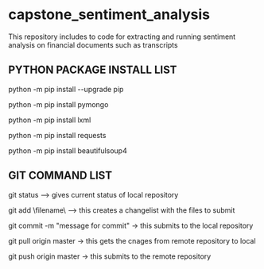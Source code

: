 # capstone_sentiment_analysis
This repository includes to code for extracting and running sentiment analysis on financial documents such as transcripts

<h2>PYTHON PACKAGE INSTALL LIST</h2>
<p>python -m pip install --upgrade pip</p>
<p>python -m pip install pymongo</p>
<p>python -m pip install lxml</p>
<p>python -m pip install requests</p>
<p>python -m pip install beautifulsoup4</p>

<h2>GIT COMMAND LIST</h2>
<p>git status --> gives current status of local repository</p>
<p>git add \filename\ --> this creates a changelist with the files to submit </p>
<p>git commit -m "message for commit"   -> this submits to the local repository</p>
<p>git pull origin master -> this gets the cnages from remote repository to local</p>
<p>git push origin master  -> this submits to the remote repository</p>
